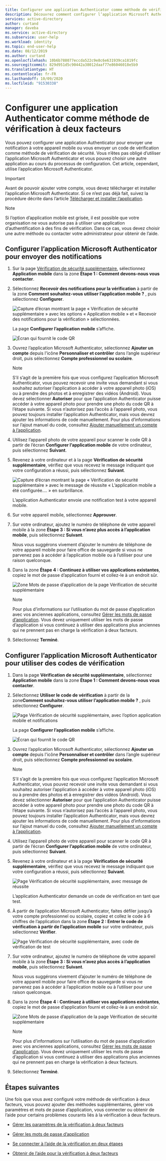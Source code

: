 ```yaml
---
title: Configurer une application Authenticator comme méthode de vérification à deux facteurs - Azure Active Directory | Microsoft Docs
description: Découvrez comment configurer l’application Microsoft Authenticator comme méthode de vérification à deux facteurs.
services: active-directory
author: curtand
manager: daveba
ms.service: active-directory
ms.subservice: user-help
ms.workload: identity
ms.topic: end-user-help
ms.date: 08/12/2019
ms.author: curtand
ms.openlocfilehash: 10b6b788077eccda522c9e8c6e631939ca1819fc
ms.sourcegitcommit: 829d951d5c90442a38012daaf77e86046018e5b9
ms.translationtype: HT
ms.contentlocale: fr-FR
ms.lasthandoff: 10/09/2020
ms.locfileid: "91530338"
---
```

# <a name="set-up-an-authenticator-app-as-your-two-factor-verification-method"></a>Configurer une application Authenticator comme méthode de vérification à deux facteurs

Vous pouvez configurer une application Authenticator pour envoyer une notification à votre appareil mobile ou vous envoyer un code de vérification comme méthode de vérification de sécurité. Vous n’êtes pas obligé d’utiliser l’application Microsoft Authenticator et vous pouvez choisir une autre application au cours du processus de configuration. Cet article, cependant, utilise l’application Microsoft Authenticator.

>[!Important]
>Avant de pouvoir ajouter votre compte, vous devez télécharger et installer l’application Microsoft Authenticator. Si ce n’est pas déjà fait, suivez la procédure décrite dans l’article [Télécharger et installer l’application](user-help-auth-app-download-install.md).

>[!Note]
> Si l’option d’application mobile est grisée, il est possible que votre organisation ne vous autorise pas à utiliser une application d’authentification à des fins de vérification. Dans ce cas, vous devez choisir une autre méthode ou contacter votre administrateur pour obtenir de l’aide.

## <a name="set-up-the-microsoft-authenticator-app-to-send-notifications"></a>Configurer l’application Microsoft Authenticator pour envoyer des notifications

1. Sur la page [Vérification de sécurité supplémentaire](https://account.activedirectory.windowsazure.com/proofup.aspx?proofup=1), sélectionnez **Application mobile** dans la zone **Étape 1 : Comment devons-nous vous contacter**.

2. Sélectionnez **Recevoir des notifications pour la vérification** à partir de la zone **Comment souhaitez-vous utiliser l’application mobile ?** , puis sélectionnez **Configurer**.

    ![Capture d’écran montrant la page « Vérification de sécurité supplémentaire » avec les options « Application mobile » et « Recevoir des notifications pour la vérification » sélectionnées.](media/multi-factor-authentication-verification-methods/multi-factor-authentication-auth-app-notification.png)

    La page **Configurer l’application mobile** s’affiche.

    ![Écran qui fournit le code QR](media/multi-factor-authentication-verification-methods/multi-factor-authentication-auth-app-barcode.png)

3. Ouvrez l’application Microsoft Authenticator, sélectionnez **Ajouter un compte** depuis l'icône **Personnaliser et contrôler** dans l’angle supérieur droit, puis sélectionnez **Compte professionnel ou scolaire**.

    >[!Note]
    >S’il s’agit de la première fois que vous configurez l’application Microsoft Authenticator, vous pouvez recevoir une invite vous demandant si vous souhaitez autoriser l’application à accéder à votre appareil photo (iOS) ou à prendre des photos et à enregistrer des vidéos (Android). Vous devez sélectionner **Autoriser** pour que l’application Authenticator puisse accéder à votre appareil photo pour prendre une photo du code QR à l’étape suivante. Si vous n’autorisez pas l’accès à l’appareil photo, vous pouvez toujours installer l’application Authenticator, mais vous devrez ajouter les informations de code manuellement. Pour plus d’informations sur l’ajout manuel du code, consultez [Ajouter manuellement un compte à l’application](user-help-auth-app-add-account-manual.md).

4. Utilisez l’appareil photo de votre appareil pour scanner le code QR à partir de l’écran **Configurer l’application mobile** de votre ordinateur, puis sélectionnez **Suivant**.

5. Revenez à votre ordinateur et à la page **Vérification de sécurité supplémentaire**, vérifiez que vous recevez le message indiquant que votre configuration a réussi, puis sélectionnez **Suivant**.

    ![Capture d’écran montrant la page « Vérification de sécurité supplémentaire » avec le message de réussite « L’application mobile a été configurée.... » en surbrillance.](media/multi-factor-authentication-verification-methods/multi-factor-authentication-auth-app-notification-confirm.png)

    L’application Authenticator envoie une notification test à votre appareil mobile.

6. Sur votre appareil mobile, sélectionnez **Approuver**.

7. Sur votre ordinateur, ajoutez le numéro de téléphone de votre appareil mobile à la zone **Étape 3 : Si vous n’avez plus accès à l’application mobile**, puis sélectionnez **Suivant**.

    Nous vous suggérons vivement d’ajouter le numéro de téléphone de votre appareil mobile pour faire office de sauvegarde si vous ne parvenez pas à accéder à l’application mobile ou à l’utiliser pour une raison quelconque.

8. Dans la zone **Étape 4 : Continuez à utiliser vos applications existantes**, copiez le mot de passe d’application fourni et collez-le à un endroit sûr.

    ![Zone Mots de passe d’application de la page Vérification de sécurité supplémentaire](media/multi-factor-authentication-verification-methods/multi-factor-authentication-app-passwords.png)

    >[!Note]
    >Pour plus d’informations sur l’utilisation du mot de passe d’application avec vos anciennes applications, consultez [Gérer les mots de passe d’application](multi-factor-authentication-end-user-app-passwords.md). Vous devez uniquement utiliser les mots de passe d’application si vous continuez à utiliser des applications plus anciennes qui ne prennent pas en charge la vérification à deux facteurs.

9. Sélectionnez **Terminé**.

## <a name="set-up-the-microsoft-authenticator-app-to-use-verification-codes"></a>Configurer l’application Microsoft Authenticator pour utiliser des codes de vérification

1. Dans la page **Vérification de sécurité supplémentaire**, sélectionnez **Application mobile** dans la zone **Étape 1 : Comment devons-nous vous contacter**.

2. Sélectionnez **Utiliser le code de vérification** à partir de la zone**Comment souhaitez-vous utiliser l’application mobile ?** , puis sélectionnez **Configurer**.

    ![Page Vérification de sécurité supplémentaire, avec l’option application mobile et notifications](media/multi-factor-authentication-verification-methods/multi-factor-authentication-auth-app-verification-code.png)

    La page **Configurer l’application mobile** s’affiche.

    ![Écran qui fournit le code QR](media/multi-factor-authentication-verification-methods/multi-factor-authentication-auth-app-barcode.png)

3. Ouvrez l’application Microsoft Authenticator, sélectionnez **Ajouter un compte** depuis l'icône **Personnaliser et contrôler** dans l’angle supérieur droit, puis sélectionnez **Compte professionnel ou scolaire**.

    >[!Note]
    >S’il s’agit de la première fois que vous configurez l’application Microsoft Authenticator, vous pouvez recevoir une invite vous demandant si vous souhaitez autoriser l’application à accéder à votre appareil photo (iOS) ou à prendre des photos et à enregistrer des vidéos (Android). Vous devez sélectionner **Autoriser** pour que l’application Authenticator puisse accéder à votre appareil photo pour prendre une photo du code QR à l’étape suivante. Si vous n’autorisez pas l’accès à l’appareil photo, vous pouvez toujours installer l’application Authenticator, mais vous devrez ajouter les informations de code manuellement. Pour plus d’informations sur l’ajout manuel du code, consultez [Ajouter manuellement un compte à l’application](user-help-auth-app-add-account-manual.md).

4. Utilisez l’appareil photo de votre appareil pour scanner le code QR à partir de l’écran **Configurer l’application mobile** de votre ordinateur, puis sélectionnez **Suivant**.

5. Revenez à votre ordinateur et à la page **Vérification de sécurité supplémentaire**, vérifiez que vous recevez le message indiquant que votre configuration a réussi, puis sélectionnez **Suivant**.

    ![Page Vérification de sécurité supplémentaire, avec message de réussite](media/multi-factor-authentication-verification-methods/multi-factor-authentication-auth-app-verification-confirm.png)

    L’application Authenticator demande un code de vérification en tant que test.

6. À partir de l’application Microsoft Authenticator, faites défiler jusqu’à votre compte professionnel ou scolaire, copiez et collez le code à 6 chiffres de l’application dans la zone **Étape 2 : Entrer le code de vérification à partir de l’application mobile** sur votre ordinateur, puis sélectionnez **Vérifier**.

    ![Page Vérification de sécurité supplémentaire, avec code de vérification de test](media/multi-factor-authentication-verification-methods/multi-factor-authentication-auth-app-verification-test.png)

7. Sur votre ordinateur, ajoutez le numéro de téléphone de votre appareil mobile à la zone **Étape 3 : Si vous n’avez plus accès à l’application mobile**, puis sélectionnez **Suivant**.

    Nous vous suggérons vivement d’ajouter le numéro de téléphone de votre appareil mobile pour faire office de sauvegarde si vous ne parvenez pas à accéder à l’application mobile ou à l’utiliser pour une raison quelconque.

8. Dans la zone **Étape 4 : Continuez à utiliser vos applications existantes**, copiez le mot de passe d’application fourni et collez-le à un endroit sûr.

    ![Zone Mots de passe d’application de la page Vérification de sécurité supplémentaire](media/multi-factor-authentication-verification-methods/multi-factor-authentication-app-passwords.png)

    >[!Note]
    >Pour plus d’informations sur l’utilisation du mot de passe d’application avec vos anciennes applications, consultez [Gérer les mots de passe d’application](multi-factor-authentication-end-user-app-passwords.md). Vous devez uniquement utiliser les mots de passe d’application si vous continuez à utiliser des applications plus anciennes qui ne prennent pas en charge la vérification à deux facteurs.

9. Sélectionnez **Terminé**.

## <a name="next-steps"></a>Étapes suivantes

Une fois que vous avez configuré votre méthode de vérification à deux facteurs, vous pouvez ajouter des méthodes supplémentaires, gérer vos paramètres et mots de passe d’application, vous connecter ou obtenir de l’aide pour certains problèmes courants liés à la vérification à deux facteurs.

- [Gérer les paramètres de la vérification à deux facteurs](multi-factor-authentication-end-user-manage-settings.md)

- [Gérer les mots de passe d’application](multi-factor-authentication-end-user-app-passwords.md)

- [Se connecter à l’aide de la vérification en deux étapes](multi-factor-authentication-end-user-signin.md)

- [Obtenir de l’aide pour la vérification à deux facteurs](multi-factor-authentication-end-user-troubleshoot.md)
